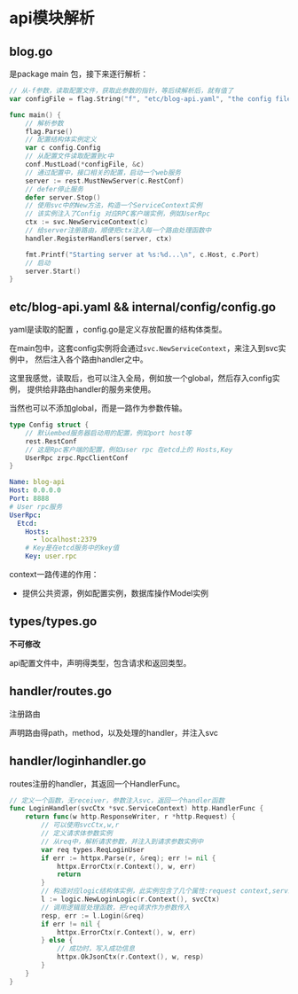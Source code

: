 # api模块解析

## blog.go

是package main 包，接下来逐行解析：

```go
// 从-f参数，读取配置文件，获取此参数的指针，等后续解析后，就有值了
var configFile = flag.String("f", "etc/blog-api.yaml", "the config file")

func main() {
    // 解析参数
	flag.Parse()
    // 配置结构体实例定义
	var c config.Config
    // 从配置文件读取配置到c中
	conf.MustLoad(*configFile, &c)
    // 通过配置中，接口相关的配置，启动一个web服务
	server := rest.MustNewServer(c.RestConf)
    // defer停止服务
	defer server.Stop()
    // 使用svc中的New方法，构造一个ServiceContext实例
    // 该实例注入了Config 对应RPC客户端实例，例如UserRpc
	ctx := svc.NewServiceContext(c)
    // 给server注册路由，顺便把ctx注入每一个路由处理函数中
	handler.RegisterHandlers(server, ctx)

	fmt.Printf("Starting server at %s:%d...\n", c.Host, c.Port)
    // 启动
	server.Start()
}
```

## etc/blog-api.yaml && internal/config/config.go

yaml是读取的配置 ，config.go是定义存放配置的结构体类型。

在main包中，这套config实例将会通过`svc.NewServiceContext`，来注入到svc实例中，
然后注入各个路由handler之中。

这里我感觉，读取后，也可以注入全局，例如放一个global，然后存入config实例，
提供给非路由handler的服务来使用。

当然也可以不添加global，而是一路作为参数传输。

```go
type Config struct {
    // 默认embed服务器启动用的配置，例如port host等
	rest.RestConf
    // 这是Rpc客户端的配置，例如user rpc 在etcd上的 Hosts,Key
	UserRpc zrpc.RpcClientConf
}
```

```yaml
Name: blog-api
Host: 0.0.0.0
Port: 8888
# User rpc服务
UserRpc: 
  Etcd: 
    Hosts:
      - localhost:2379
    # Key是在etcd服务中的key值
    Key: user.rpc

```

context一路传递的作用：

* 提供公共资源，例如配置实例，数据库操作Model实例

## types/types.go

**不可修改**

api配置文件中，声明得类型，包含请求和返回类型。

## handler/routes.go

注册路由

声明路由得path，method，以及处理的handler，并注入svc

## handler/loginhandler.go

routes注册的handler，其返回一个HandlerFunc。

```go
// 定义一个函数，无receiver，参数注入svc，返回一个handler函数
func LoginHandler(svcCtx *svc.ServiceContext) http.HandlerFunc {
	return func(w http.ResponseWriter, r *http.Request) {
        // 可以使用svcCtx,w,r
        // 定义请求体参数实例
        // 从req中，解析请求参数，并注入到请求参数实例中
		var req types.ReqLoginUser
		if err := httpx.Parse(r, &req); err != nil {
			httpx.ErrorCtx(r.Context(), w, err)
			return
		}
        // 构造对应logic结构体实例，此实例包含了几个属性:request context,service context,logx context,和处理函数
		l := logic.NewLoginLogic(r.Context(), svcCtx)
        // 调用逻辑层处理函数，把req请求作为参数传入
		resp, err := l.Login(&req)
		if err != nil {
			httpx.ErrorCtx(r.Context(), w, err)
		} else {
            // 成功时，写入成功信息
			httpx.OkJsonCtx(r.Context(), w, resp)
		}
	}
}
```
